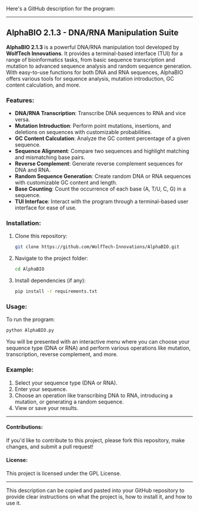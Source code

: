 Here's a GitHub description for the program:

---

## AlphaBIO 2.1.3 - DNA/RNA Manipulation Suite

**AlphaBIO 2.1.3** is a powerful DNA/RNA manipulation tool developed by **WolfTech Innovations**. It provides a terminal-based interface (TUI) for a range of bioinformatics tasks, from basic sequence transcription and mutation to advanced sequence analysis and random sequence generation. With easy-to-use functions for both DNA and RNA sequences, AlphaBIO offers various tools for sequence analysis, mutation introduction, GC content calculation, and more.

### Features:
- **DNA/RNA Transcription**: Transcribe DNA sequences to RNA and vice versa.
- **Mutation Introduction**: Perform point mutations, insertions, and deletions on sequences with customizable probabilities.
- **GC Content Calculation**: Analyze the GC content percentage of a given sequence.
- **Sequence Alignment**: Compare two sequences and highlight matching and mismatching base pairs.
- **Reverse Complement**: Generate reverse complement sequences for DNA and RNA.
- **Random Sequence Generation**: Create random DNA or RNA sequences with customizable GC content and length.
- **Base Counting**: Count the occurrence of each base (A, T/U, C, G) in a sequence.
- **TUI Interface**: Interact with the program through a terminal-based user interface for ease of use.

### Installation:
1. Clone this repository:
   ```bash
   git clone https://github.com/WolfTech-Innovations/AlphaBIO.git
   ```
2. Navigate to the project folder:
   ```bash
   cd AlphaBIO
   ```
3. Install dependencies (if any):
   ```bash
   pip install -r requirements.txt
   ```

### Usage:
To run the program:
```bash
python AlphaBIO.py
```

You will be presented with an interactive menu where you can choose your sequence type (DNA or RNA) and perform various operations like mutation, transcription, reverse complement, and more.

### Example:
1. Select your sequence type (DNA or RNA).
2. Enter your sequence.
3. Choose an operation like transcribing DNA to RNA, introducing a mutation, or generating a random sequence.
4. View or save your results.

---

#### Contributions:
If you'd like to contribute to this project, please fork this repository, make changes, and submit a pull request!

#### License:
This project is licensed under the GPL License.

---

This description can be copied and pasted into your GitHub repository to provide clear instructions on what the project is, how to install it, and how to use it.

